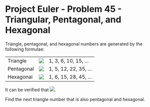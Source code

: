 # Project Euler - Problem 45 - Triangular, Pentagonal, and Hexagonal
Triangle, pentagonal, and hexagonal numbers are generated by the following formulae:

<table>
<tbody>
<tr>
<td>Triangle</td>
<td><img src="https://render.githubusercontent.com/render/math?math=T_n = n(n%2b1)/2"></td>
<td>1, 3, 6, 10, 15, ...</td>
</tr>
<td>Pentagonal</td>
<td><img src="https://render.githubusercontent.com/render/math?math=P_n = n(3n%2d1)/2"></td>
<td>1, 5, 12, 22, 35, ...</td>
</tr>
<td>Hexagonal</td>
<td><img src="https://render.githubusercontent.com/render/math?math=H_n = n(2n%2d1)"></td>
<td>1, 6, 15, 28, 45, ...</td>
</tr>
</tbody>
</table>

It can be verified that <img src="https://render.githubusercontent.com/render/math?math=T_{285} = P_{165} = H_{143} = 40755">.

Find the next triangle number that is also pentagonal and hexagonal.
